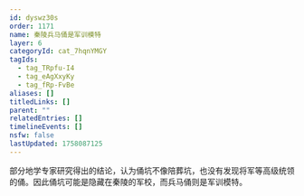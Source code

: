 ```yaml
---
id: dyswz30s
order: 1171
name: 秦陵兵马俑是军训模特
layer: 6
categoryId: cat_7hqnYMGY
tagIds:
  - tag_TRpfu-I4
  - tag_eAgXxyKy
  - tag_fRp-FvBe
aliases: []
titledLinks: []
parent: ""
relatedEntries: []
timelineEvents: []
nsfw: false
lastUpdated: 1758087125
---
```


部分地学专家研究得出的结论，认为俑坑不像陪葬坑，也没有发现将军等高级统领的俑。因此俑坑可能是隐藏在秦陵的军校，而兵马俑则是军训模特。
